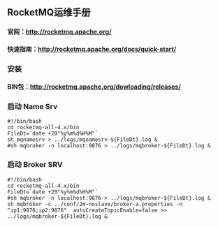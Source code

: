 
## RocketMQ运维手册

#### 官网：http://rocketmq.apache.org/
#### 快速指南：http://rocketmq.apache.org/docs/quick-start/

### 安装
#### BIN包：http://rocketmq.apache.org/dowloading/releases/

### 启动 Name Srv
```
#!/bin/bash
cd rocketmq-all-4.x/bin
FileDt=`date +20"%y%m%d%H%M"`
sh mqnamesrv > ../logs/mqnamesrv-${FileDt}.log &
#sh mqbroker -n localhost:9876 > ../logs/mqbroker-${FileDt}.log &
```

### 启动 Broker SRV
```
#!/bin/bash
cd rocketmq-all-4.x/bin
FileDt=`date +20"%y%m%d%H%M"`
#sh mqbroker -n localhost:9876 > ../logs/mqbroker-${FileDt}.log &
sh mqbroker -c ../conf/2m-noslave/broker-a.properties -n "ip1:9876;ip2:9876"  autoCreateTopicEnable=false >> ../logs/mqbroker-${FileDt}.log &
```
